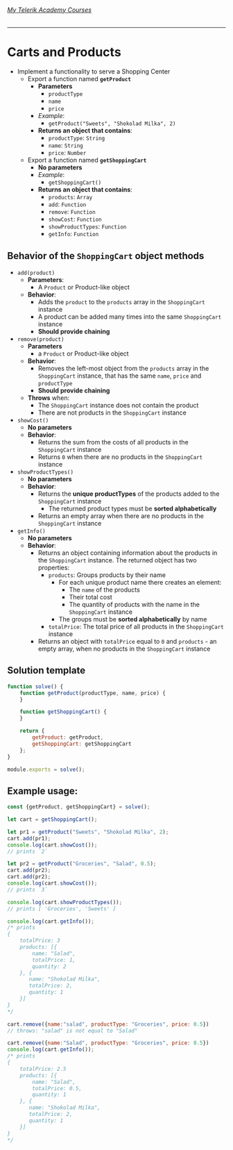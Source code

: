 ###### [My Telerik Academy Courses](https://github.com/nikolovdeyan/TelerikAcademy) 
-------------------------------------

Carts and Products
=======================

- Implement a functionality to serve a Shopping Center
  - Export a function named **`getProduct`**
    - **Parameters**
      - `productType`
      - `name`
      - `price`
    - _Example_:
      - `getProduct("Sweets", "Shokolad Milka", 2)`
    - **Returns an object that contains**:
      - `productType`: `String`
      - `name`: `String`
      - `price`: `Number`
  - Export a function named **`getShoppingCart`**
    - **No parameters**
    - _Example_: 
      - `getShoppingCart()`
    - **Returns an object that contains**:
      - `products`: `Array`
	  - `add`: `Function`
	  - `remove`: `Function`
	  - `showCost`: `Function`
	  - `showProductTypes`: `Function`
	  - `getInfo`: `Function`

## Behavior of the `ShoppingCart` object methods

- `add(product)`
  - **Parameters**:
    - A `Product` or Product-like object
  - **Behavior**:
    - Adds the `product` to the `products` array in the `ShoppingCart` instance
    - A product can be added many times into the same `ShoppingCart` instance
    - **Should provide chaining**
- `remove(product)`
  - **Parameters**
    - a `Product` or Product-like object
  - **Behavior**:
    - Removes the left-most object from the `products` array in the `ShoppingCart` instance, that has the same `name`, `price` and `productType`
    - **Should provide chaining**
  - **Throws** when:
    - The `ShoppingCart` instance does not contain the product
    - There are not products in the `ShoppingCart` instance
- `showCost()`
  - **No parameters**
  - **Behavior**:
    - Returns the sum from the costs of all products in the `ShoppingCart` instance
    - Returns `0` when there are no products in the `ShoppingCart` instance
- `showProductTypes()`
  - **No parameters**
  - **Behavior**:
    - Returns the **unique productTypes** of the products added to the `ShoppingCart` instance
      - The returned product types must be **sorted alphabetically**
    - Returns an empty array when there are no products in the `ShoppingCart` instance
- `getInfo()`
  - **No parameters**
  - **Behavior**:
    - Returns an object containing information about the products in the `ShoppingCart` instance. The returned object has two properties:
      - `products`: Groups products by their name
        - For each unique product name there creates an element:
          - The `name` of the products
          - Their total cost
          - The quantity of products with the name in the `ShoppingCart` instance
        - The groups must be **sorted alphabetically** by name
      - `totalPrice`: The total price of all products in the `ShoppingCart` instance
    - Returns an object with `totalPrice` equal to `0` and `products` - an empty array, when no products in the `ShoppingCart` instance

## Solution template

```javascript
function solve() {
	function getProduct(productType, name, price) {
	}

	function getShoppingCart() {
	}

	return {
		getProduct: getProduct,
		getShoppingCart: getShoppingCart
	};
}

module.exports = solve();
```

## Example usage:

```javascript
const {getProduct, getShoppingCart} = solve();

let cart = getShoppingCart();

let pr1 = getProduct("Sweets", "Shokolad Milka", 2);
cart.add(pr1);
console.log(cart.showCost());
// prints `2`

let pr2 = getProduct("Groceries", "Salad", 0.5);
cart.add(pr2);
cart.add(pr2);
console.log(cart.showCost());
// prints `3`

console.log(cart.showProductTypes());
// prints [ 'Groceries', 'Sweets' ]

console.log(cart.getInfo());
/* prints
{
    totalPrice: 3
    products: [{
        name: "Salad",
        totalPrice: 1,
        quantity: 2
    }, {
       name: "Shokolad Milka",
       totalPrice: 2,
       quantity: 1 
    }]
}
*/

cart.remove({name:"salad", productType: "Groceries", price: 0.5})
// throws: "salad" is not equal to "Salad"

cart.remove({name:"Salad", productType: "Groceries", price: 0.5})
console.log(cart.getInfo());
/* prints
{
    totalPrice: 2.5
    products: [{
        name: "Salad",
        totalPrice: 0.5,
        quantity: 1
    }, {
       name: "Shokolad Milka",
       totalPrice: 2,
       quantity: 1 
    }]
}
*/
```
